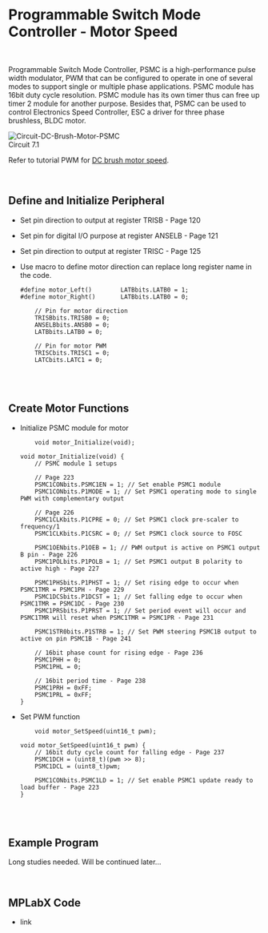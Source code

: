 # Programmable Switch Mode Controller - Motor Speed

<br/>

Programmable Switch Mode Controller, PSMC is a high-performance pulse width modulator, PWM that can be configured to operate in one of several modes to support single or multiple phase applications. 
PSMC module has 16bit duty cycle resolution. PSMC module has its own timer thus can free up timer 2 module for another purpose. 
Besides that, PSMC can be used to control Electronics Speed Controller, ESC a driver for three phase brushless, BLDC motor.
<br/>

![Circuit-DC-Brush-Motor-PSMC](https://github.com/user-attachments/assets/71e53762-b541-472e-90a0-ca323b06d60e)
<br/>
Circuit 7.1

Refer to tutorial PWM for [DC brush motor speed](https://github.com/i9Workshop/Tutorials-Microchip-XC8/tree/main/Tutorials-PIC16F/06-PWM-Motor-Speed).
<br/>

<br/>

## Define and Initialize Peripheral

* Set pin direction to output at register TRISB - Page 120
* Set pin for digital I/O purpose at register ANSELB - Page 121
* Set pin direction to output at register TRISC - Page 125
* Use macro to define motor direction can replace long register name in the code.
  
  ```
  #define motor_Left()        LATBbits.LATB0 = 1;
  #define motor_Right()       LATBbits.LATB0 = 0;
  ```
  
  ```
      // Pin for motor direction
      TRISBbits.TRISB0 = 0;
      ANSELBbits.ANSB0 = 0;
      LATBbits.LATB0 = 0;
      
      // Pin for motor PWM
      TRISCbits.TRISC1 = 0;
      LATCbits.LATC1 = 0;
  ```
<br/>

<br/>

## Create Motor Functions

* Initialize PSMC module for motor
  
  ```
      void motor_Initialize(void);
  ```
  
  ```
  void motor_Initialize(void) {
      // PSMC module 1 setups
      
      // Page 223
      PSMC1CONbits.PSMC1EN = 1; // Set enable PSMC1 module
      PSMC1CONbits.P1MODE = 1; // Set PSMC1 operating mode to single PWM with complementary output
      
      // Page 226
      PSMC1CLKbits.P1CPRE = 0; // Set PSMC1 clock pre-scaler to frequency/1
      PSMC1CLKbits.P1CSRC = 0; // Set PSMC1 clock source to FOSC
      
      PSMC1OENbits.P1OEB = 1; // PWM output is active on PSMC1 output B pin - Page 226
      PSMC1POLbits.P1POLB = 1; // Set PSMC1 output B polarity to active high - Page 227
      
      PSMC1PHSbits.P1PHST = 1; // Set rising edge to occur when PSMC1TMR = PSMC1PH - Page 229
      PSMC1DCSbits.P1DCST = 1; // Set falling edge to occur when PSMC1TMR = PSMC1DC - Page 230
      PSMC1PRSbits.P1PRST = 1; // Set period event will occur and PSMC1TMR will reset when PSMC1TMR = PSMC1PR - Page 231
      
      PSMC1STR0bits.P1STRB = 1; // Set PWM steering PSMC1B output to active on pin PSMC1B - Page 241
      
      // 16bit phase count for rising edge - Page 236
      PSMC1PHH = 0;
      PSMC1PHL = 0;
      
      // 16bit period time - Page 238
      PSMC1PRH = 0xFF;
      PSMC1PRL = 0xFF;
  }
  ```

* Set PWM function
  
  ```
      void motor_SetSpeed(uint16_t pwm);
  ```
  
  ```
  void motor_SetSpeed(uint16_t pwm) {
      // 16bit duty cycle count for falling edge - Page 237
      PSMC1DCH = (uint8_t)(pwm >> 8);
      PSMC1DCL = (uint8_t)pwm;
      
      PSMC1CONbits.PSMC1LD = 1; // Set enable PSMC1 update ready to load buffer - Page 223
  }
  ```
<br/>

<br/>

## Example Program
Long studies needed. Will be continued later...
<br/>

<br/>

## MPLabX Code

* link
<br/>

<br/>
